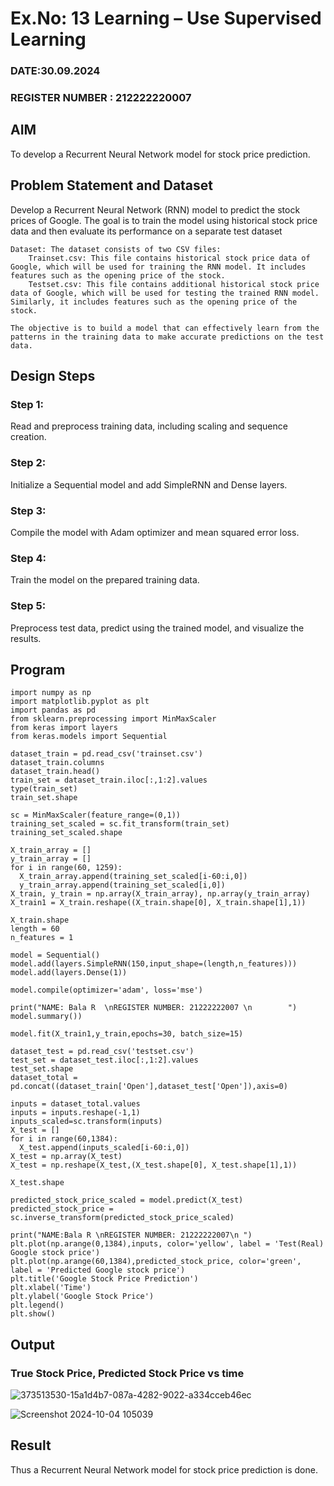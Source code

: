 # Ex.No: 13 Learning – Use Supervised Learning  
### DATE:30.09.2024                                                                            
### REGISTER NUMBER : 212222220007
## AIM

To develop a Recurrent Neural Network model for stock price prediction.

## Problem Statement and Dataset
Develop a Recurrent Neural Network (RNN) model to predict the stock prices of Google. The goal is to train the model using historical stock price data and then evaluate its performance on a separate test dataset
```
Dataset: The dataset consists of two CSV files:
    Trainset.csv: This file contains historical stock price data of Google, which will be used for training the RNN model. It includes features such as the opening price of the stock.
    Testset.csv: This file contains additional historical stock price data of Google, which will be used for testing the trained RNN model. Similarly, it includes features such as the opening price of the stock.

The objective is to build a model that can effectively learn from the patterns in the training data to make accurate predictions on the test data.
```

## Design Steps

### Step 1:
Read and preprocess training data, including scaling and sequence creation.
### Step 2:
Initialize a Sequential model and add SimpleRNN and Dense layers.
### Step 3:
Compile the model with Adam optimizer and mean squared error loss.
### Step 4:
Train the model on the prepared training data.
### Step 5:
Preprocess test data, predict using the trained model, and visualize the results.


## Program
```
import numpy as np
import matplotlib.pyplot as plt
import pandas as pd
from sklearn.preprocessing import MinMaxScaler
from keras import layers
from keras.models import Sequential

dataset_train = pd.read_csv('trainset.csv')
dataset_train.columns
dataset_train.head()
train_set = dataset_train.iloc[:,1:2].values
type(train_set)
train_set.shape

sc = MinMaxScaler(feature_range=(0,1))
training_set_scaled = sc.fit_transform(train_set)
training_set_scaled.shape

X_train_array = []
y_train_array = []
for i in range(60, 1259):
  X_train_array.append(training_set_scaled[i-60:i,0])
  y_train_array.append(training_set_scaled[i,0])
X_train, y_train = np.array(X_train_array), np.array(y_train_array)
X_train1 = X_train.reshape((X_train.shape[0], X_train.shape[1],1))

X_train.shape
length = 60
n_features = 1

model = Sequential()
model.add(layers.SimpleRNN(150,input_shape=(length,n_features)))
model.add(layers.Dense(1))

model.compile(optimizer='adam', loss='mse')

print("NAME: Bala R  \nREGISTER NUMBER: 21222222007 \n        ")
model.summary())

model.fit(X_train1,y_train,epochs=30, batch_size=15)

dataset_test = pd.read_csv('testset.csv')
test_set = dataset_test.iloc[:,1:2].values
test_set.shape
dataset_total = pd.concat((dataset_train['Open'],dataset_test['Open']),axis=0)

inputs = dataset_total.values
inputs = inputs.reshape(-1,1)
inputs_scaled=sc.transform(inputs)
X_test = []
for i in range(60,1384):
  X_test.append(inputs_scaled[i-60:i,0])
X_test = np.array(X_test)
X_test = np.reshape(X_test,(X_test.shape[0], X_test.shape[1],1))

X_test.shape

predicted_stock_price_scaled = model.predict(X_test)
predicted_stock_price = sc.inverse_transform(predicted_stock_price_scaled)

print("NAME:Bala R \nREGISTER NUMBER: 21222222007\n ")
plt.plot(np.arange(0,1384),inputs, color='yellow', label = 'Test(Real) Google stock price')
plt.plot(np.arange(60,1384),predicted_stock_price, color='green', label = 'Predicted Google stock price')
plt.title('Google Stock Price Prediction')
plt.xlabel('Time')
plt.ylabel('Google Stock Price')
plt.legend()
plt.show()
```

## Output

### True Stock Price, Predicted Stock Price vs time
![373513530-15a1d4b7-087a-4282-9022-a334cceb46ec](https://github.com/user-attachments/assets/d7e8ccf8-f732-436f-81e8-11ff4bfcbdb6)


![Screenshot 2024-10-04 105039](https://github.com/user-attachments/assets/1ce3f06c-59e7-4d71-8cd9-f1c7ae1904cc)


## Result
Thus a Recurrent Neural Network model for stock price prediction is done.
